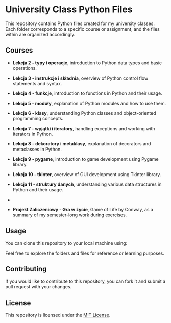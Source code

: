 # University Class Python Files

This repository contains Python files created for my university classes. 
Each folder corresponds to a specific course or assignment, and the files within are organized accordingly.

## Courses

- **Lekcja 2 - typy i operacje**, introduction to Python data types and basic operations.

- **Lekcja 3 - instrukcje i składnia**, overview of Python control flow statements and syntax.

- **Lekcja 4 - funkcje**, introduction to functions in Python and their usage.

- **Lekcja 5 - moduły**, explanation of Python modules and how to use them.

- **Lekcja 6 - klasy**, understanding Python classes and object-oriented programming concepts.

- **Lekcja 7 - wyjątki i iteratory**, handling exceptions and working with iterators in Python.

- **Lekcja 8 - dekoratory i metaklasy**, explanation of decorators and metaclasses in Python.

- **Lekcja 9 - pygame**, introduction to game development using Pygame library.

- **Lekcja 10 - tkinter**, overview of GUI development using Tkinter library.

- **Lekcja 11 - struktury danych**, understanding various data structures in Python and their usage.
- 
- **Projekt Zaliczeniowy - Gra w życie**, Game of Life by Conway, as a summary of my semester-long work during exercises.

## Usage
You can clone this repository to your local machine using:

Feel free to explore the folders and files for reference or learning purposes.

## Contributing
If you would like to contribute to this repository, you can fork it and submit a pull request with your changes.

## License
This repository is licensed under the [MIT License](LICENSE).
